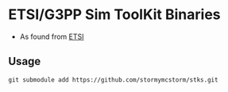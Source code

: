 # ETSI/G3PP Sim ToolKit Binaries
* As found from [ETSI](https://www.etsi.org/deliver/etsi_ts/)

## Usage
```
git submodule add https://github.com/stormymcstorm/stks.git
```